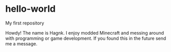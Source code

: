 # hello-world
My first repository

Howdy! The name is Hagnk.
I enjoy modded Minecraft and messing around with programming or game development.
If you found this in the future send me a message.
